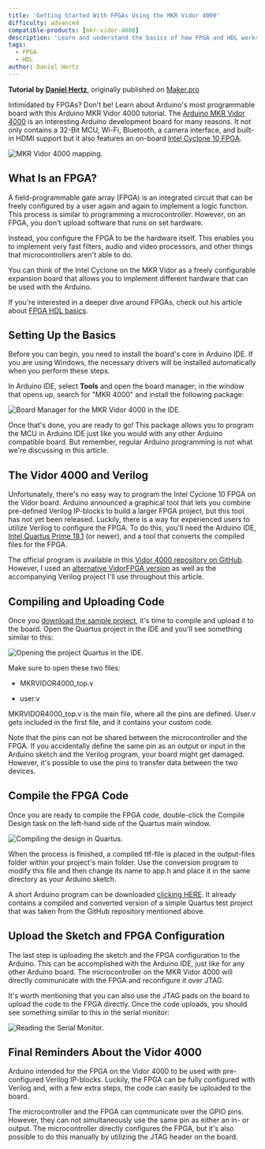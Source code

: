 ```yaml
---
title: 'Getting Started With FPGAs Using the MKR Vidor 4000'
difficulty: advanced
compatible-products: [mkr-vidor-4000]
description: 'Learn and understand the basics of how FPGA and HDL works.'
tags:
  - FPGA
  - HDL
author: Daniel Hertz
---
```


**Tutorial by [Daniel Hertz](https://www.nerdhut.de/)**, originally published on [Maker.pro](https://maker.pro/arduino/tutorial/getting-started-with-fpgas-using-the-arduino-mkr-vidor-4000)

Intimidated by FPGAs? Don't be! Learn about Arduino's most programmable board with this Arduino MKR Vidor 4000 tutorial. The [Arduino MKR Vidor 4000](https://store.arduino.cc/arduino-vidor-4000) is an interesting Arduino development board for many reasons. It not only contains a 32-Bit MCU, Wi-Fi, Bluetooth, a camera interface, and built-in HDMI support but it also features an on-board [Intel Cyclone 10 FPGA](https://www.altera.com/content/dam/altera-www/global/en_US/pdfs/literature/hb/cyclone-10/c10lp-51001.pdf).

![MKR Vidor 4000 mapping.](./assets/Vidor_Mappa.jpg)

## What Is an FPGA?

A field-programmable gate array (FPGA) is an integrated circuit that can be freely configured by a user again and again to implement a logic function. This process is similar to programming a microcontroller. However, on an FPGA, you don't upload software that runs on set hardware.

Instead, you configure the FPGA to be the hardware itself. This enables you to implement very fast filters, audio and video processors, and other things that microcontrollers aren't able to do.

You can think of the Intel Cyclone on the MKR Vidor as a freely configurable expansion board that allows you to implement different hardware that can be used with the Arduino.

If you're interested in a deeper dive around FPGAs, check out his article about [FPGA HDL basics](/learn/programming/vidor).

## Setting Up the Basics

Before you can begin, you need to install the board's core in Arduino IDE. If you are using Windows, the necessary drivers will be installed automatically when you perform these steps.

In Arduino IDE, select **Tools** and open the board manager; in the window that opens up, search for "MKR 4000" and install the following package:

![Board Manager for the MKR Vidor 4000 in the IDE.](./assets/BoardManagerVidor.png)

Once that's done, you are ready to go! This package allows you to program the MCU in Arduino IDE just like you would with any other Arduino compatible board. But remember, regular Arduino programming is not what we're discussing in this article.

## The Vidor 4000 and Verilog

Unfortunately, there's no easy way to program the Intel Cyclone 10 FPGA on the Vidor board. Arduino announced a graphical tool that lets you combine pre-defined Verilog IP-blocks to build a larger FPGA project, but this tool has not yet been released. Luckily, there is a way for experienced users to utilize Verilog to configure the FPGA. To do this, you'll need the Arduino IDE, [Intel Quartus Prime 18.1](https://fpgasoftware.intel.com/18.1/?edition=lite&amp;platform=windows) (or newer), and a tool that converts the compiled files for the FPGA.

The official program is available in this [Vidor 4000 repository on GitHub](https://github.com/vidor-libraries/VidorBitstream/tree/release/TOOLS/makeCompositeBinary). However, I used an [alternative VidorFPGA version](https://github.com/wd5gnr/VidorFPGA) as well as the accompanying Verilog project I'll use throughout this article.

## Compiling and Uploading Code

Once you [download the sample project](https://github.com/wd5gnr/VidorFPGA/tree/master/vidordemo/projects/MKRVIDOR4000_template), it's time to compile and upload it to the board. Open the Quartus project in the IDE and you'll see something similar to this:

![Opening the project Quartus in the IDE.](./assets/QuartusVidor.png)

Make sure to open these two files:

- MKRVIDOR4000_top.v

- user.v

MKRVIDOR4000_top.v is the main file, where all the pins are defined. User.v gets included in the first file, and it contains your custom code.

Note that the pins can not be shared between the microcontroller and the FPGA. If you accidentally define the same pin as an output or input in the Arduino sketch and the Verilog program, your board might get damaged. However, it's possible to use the pins to transfer data between the two devices.

## Compile the FPGA Code

Once you are ready to compile the FPGA code, double-click the Compile Design task on the left-hand side of the Quartus main window.

![Compiling the design in Quartus.](./assets/QuartusCompile.png)

When the process is finished, a compiled ttf-file is placed in the output-files folder within your project's main folder. Use the conversion program to modify this file and then change its name to app.h and place it in the same directory as your Arduino sketch.

A short Arduino program can be downloaded [clicking HERE](https://content.arduino.cc/assets/SketchVidorFPGA.zip). It already contains a compiled and converted version of a simple Quartus test project that was taken from the GitHub repository mentioned above.

## Upload the Sketch and FPGA Configuration

The last step is uploading the sketch and the FPGA configuration to the Arduino. This can be accomplished with the Arduino IDE, just like for any other Arduino board. The microcontroller on the MKR Vidor 4000 will directly communicate with the FPGA and reconfigure it over JTAG.

It's worth mentioning that you can also use the JTAG pads on the board to upload the code to the FPGA directly. Once the code uploads, you should see something similar to this in the serial monitor:

![Reading the Serial Monitor.](./assets/QuartusSerial.png)

## Final Reminders About the Vidor 4000

Arduino intended for the FPGA on the Vidor 4000 to be used with pre-configured Verilog IP-blocks. Luckily, the FPGA can be fully configured with Verilog and, with a few extra steps, the code can easily be uploaded to the board.

The microcontroller and the FPGA can communicate over the GPIO pins. However, they can not simultaneously use the same pin as either an in- or output. The microcontroller directly configures the FPGA, but it's also possible to do this manually by utilizing the JTAG header on the board.
